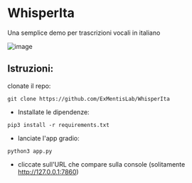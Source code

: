 # WhisperIta
Una semplice demo per trascrizioni vocali in italiano

![image](https://github.com/ExMentisLab/WhisperIta/assets/4020650/c93df6fa-f7ad-4075-86de-76bbb21bdf8a)



## Istruzioni:
clonate il repo:
```
git clone https://github.com/ExMentisLab/WhisperIta
```

- Installate le dipendenze:
```
pip3 install -r requirements.txt
```

- lanciate l'app gradio:
```
python3 app.py
```

- cliccate sull'URL che compare sulla console (solitamente http://127.0.0.1:7860)

